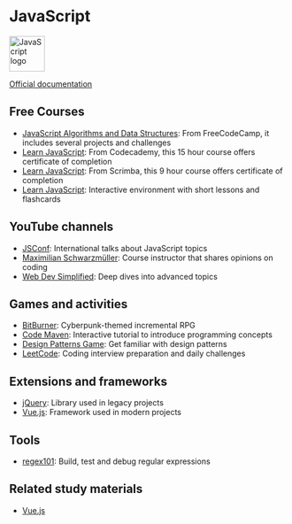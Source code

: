 # JavaScript

<img src="https://upload.wikimedia.org/wikipedia/commons/thumb/6/6a/JavaScript-logo.png/768px-JavaScript-logo.png" alt="JavaScript logo" height="64" />

[Official documentation](https://developer.mozilla.org/en-US/docs/Web/JavaScript)

## Free Courses

- [JavaScript Algorithms and Data Structures](https://www.freecodecamp.org/learn/javascript-algorithms-and-data-structures-v8/): From FreeCodeCamp, it includes several projects and challenges
- [Learn JavaScript](https://www.codecademy.com/learn/introduction-to-javascript): From Codecademy, this 15 hour course offers certificate of completion
- [Learn JavaScript](https://scrimba.com/learn-javascript-c0v): From Scrimba, this 9 hour course offers certificate of completion
- [Learn JavaScript](https://learnjavascript.online/): Interactive environment with short lessons and flashcards

## YouTube channels

- [JSConf](https://www.youtube.com/@jsconf_): International talks about JavaScript topics
- [Maximilian Schwarzmüller](https://www.youtube.com/@maximilian-schwarzmueller): Course instructor that shares opinions on coding
- [Web Dev Simplified](https://www.youtube.com/@WebDevSimplified): Deep dives into advanced topics

## Games and activities

- [BitBurner](https://bitburner-official.github.io/): Cyberpunk-themed incremental RPG
- [Code Maven](https://www.crunchzilla.com/code-maven): Interactive tutorial to introduce programming concepts
- [Design Patterns Game](https://designpatternsgame.com/): Get familiar with design patterns
- [LeetCode](https://leetcode.com/): Coding interview preparation and daily challenges

## Extensions and frameworks

- [jQuery](https://jquery.com/): Library used in legacy projects
- [Vue.js](https://vuejs.org/): Framework used in modern projects

## Tools

- [regex101](https://regex101.com/): Build, test and debug regular expressions

## Related study materials

- [Vue.js](vuejs.md)

